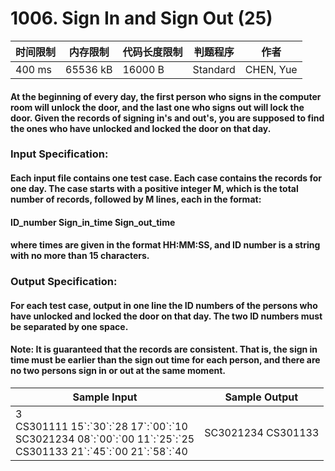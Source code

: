 # 1006. Sign In and Sign Out (25)

<table>
<thead>
<th>时间限制</th><th>内存限制</th><th>代码长度限制</th><th>判题程序</th><th>作者</th>
</thead>
<tbody>
<tr><td>400 ms</td><td>65536 kB</td><td>16000 B</td><td>Standard</td><td>CHEN, Yue</td></tr></tbody>
</table>

#### At the beginning of every day, the first person who signs in the computer room will unlock the door, and the last one who signs out will lock the door. Given the records of signing in's and out's, you are supposed to find the ones who have unlocked and locked the door on that day.

### Input Specification:

#### Each input file contains one test case. Each case contains the records for one day. The case starts with a positive integer M, which is the total number of records, followed by M lines, each in the format:

#### ID_number Sign_in_time Sign_out_time
#### where times are given in the format HH:MM:SS, and ID number is a string with no more than 15 characters.

### Output Specification:

#### For each test case, output in one line the ID numbers of the persons who have unlocked and locked the door on that day. The two ID numbers must be separated by one space.

#### Note: It is guaranteed that the records are consistent. That is, the sign in time must be earlier than the sign out time for each person, and there are no two persons sign in or out at the same moment.

<table>
<thead>
<th>Sample Input</th><th>Sample Output</th>
</thead>
<tbody>
<tr><td>3<br/>CS301111 15`:`30`:`28 17`:`00`:`10<br/>SC3021234 08`:`00`:`00 11`:`25`:`25<br/>CS301133 21`:`45`:`00 21`:`58`:`40</td><td>SC3021234 CS301133</td></tr></tbody>
</table>